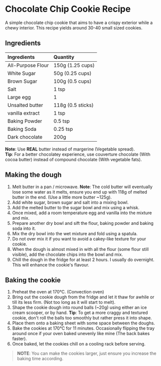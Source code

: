 # Chocolate Chip Cookie Recipe
A simple chocolate chip cookie that aims to have a crispy exterior while a chewy interior. This recipe yields around 30-40 small sized cookies.  
## Ingredients
|Ingredients|Quantity|
|:-------------|:--------|
|All-Purpose Flour| 150g (1.25 cups)|
|White Sugar   | 50g (0.25 cups) |
|Brown Sugar   | 100g (0.5 cups) |
|Salt          | 1 tsp           |
|Large egg     | 1               |
|Unsalted butter| 118g (0.5 sticks)|
|vanilla extract| 1 tsp          |
|Baking Powder | 0.5 tsp         |
|Baking Soda   | 0.25 tsp        |
|Dark chocolate| 200g            |

**Note**: Use **REAL** butter instead of margerine (Vegetable spread).      
**Tip**: For a better chocolatey experience, use couverture chocolate (With cocoa butter) instead of compound chocolate (With vegetable fats). 

## Making the dough
1. Melt butter in a pan / microwave. **Note**: The cold butter will eventually lose some water as it melts, ensure you end up with 118g of melted butter in the end. (Use a little more butter ~125g).
2. Add white sugar, brown sugar and salt into a mixing bowl. 
3. Add the melted butter to the sugar bowl and mix using a whisk.
4. Once mixed, add a room temperature egg and vanilla into the mixture and mix.
5. Prepare another dry bowl and sift the flour, baking powder and baking soda into it.
6. Mix the dry bowl into the wet mixture and fold using a spatula.
7. Do not over mix it if you want to avoid a cakey-like texture for your cookie.
8. When the dough is almost mixed in with all the flour (some flour still visible), add the chocolate chips into the bowl and mix.
9. Chill the dough in the fridge for at least 2 hours. I usually do overnight. This will enhance the cookie's flavour.

## Baking the cookie
1. Preheat the oven at 170°C. (Convection oven) 
1. Bring out the cookie dough from the fridge and let it thaw for awhile or till its less firm. (Not too long as it will start to melt).
2. Shape the cookie dough into round balls (~20g) using either an ice cream scooper, or by hand. **Tip**: To get a more craggy and textured cookie, don't roll the balls too smoothly but rather press it into shape.
3. Place them onto a baking sheet with some space between the doughs. 
4. Bake the cookies at 170°C for 11 minutes. Occasionally flipping the tray around once if your oven baked unevenly like mine (The back bakes faster).
5. Once baked, let the cookies chill on a cooling rack before serving. 

>**NOTE**: You can make the cookies larger, just ensure you increase the baking time according.
